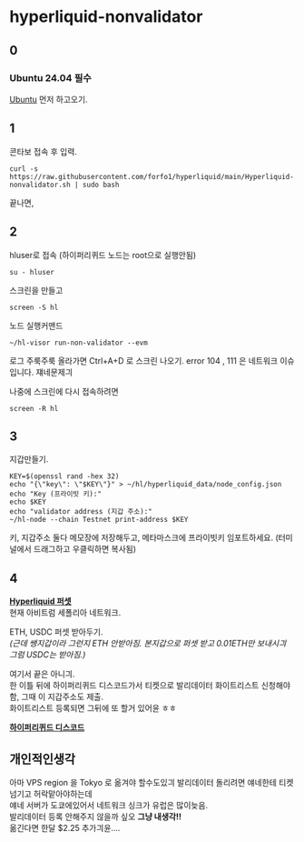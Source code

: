 # hyperliquid-nonvalidator

## 0
### **Ubuntu 24.04 필수**

[Ubuntu](https://github.com/forfo1/Ubuntu24.04/blob/main/README.md) 먼저 하고오기.    

## 1
콘타보 접속 후 입력.

```
curl -s https://raw.githubusercontent.com/forfo1/hyperliquid/main/Hyperliquid-nonvalidator.sh | sudo bash
```
끝나면, 


## 2

hluser로 접속 (하이퍼리퀴드 노드는 root으로 실행안됨)    
```
su - hluser
```

스크린을 만들고    
```
screen -S hl
```

노드 실행커맨드    
```
~/hl-visor run-non-validator --evm
```

로그 주룩주룩 올라가면 Ctrl+A+D 로 스크린 나오기. error 104 , 111 은 네트워크 이슈입니다. 쟤네문제긔



나중에 스크린에 다시 접속하려면

```
screen -R hl
```


## 3

지갑만들기.


```
KEY=$(openssl rand -hex 32)
echo "{\"key\": \"$KEY\"}" > ~/hl/hyperliquid_data/node_config.json
echo "Key (프라이빗 키):"
echo $KEY
echo "validator address (지갑 주소):"
~/hl-node --chain Testnet print-address $KEY
```

키, 지갑주소 둘다 메모장에 저장해두고, 메타마스크에 프라이빗키 임포트하세요. (터미널에서 드래그하고 우클릭하면 복사됨)

## 4

**[Hyperliquid 퍼셋](https://app.hyperliquid-testnet.xyz/drip)**    
현재 아비트럼 세폴리아 네트워크.    

ETH, USDC 퍼셋 받아두기.    
*(근데 쌩지갑이라 그런지 ETH 안받아짐. 본지갑으로 퍼셋 받고 0.01ETH만 보내시긔 그럼 USDC는 받아짐.)*

여기서 끝은 아니긔.     
한 이틀 뒤에 하이퍼리퀴드 디스코드가서 티켓으로 발리데이터 화이트리스트 신청해야함, 그때 이 지갑주소도 제출.    
화이트리스트 등록되면 그뒤에 또 할거 있어윤 ㅎㅎ

**[하이퍼리퀴드 디스코드](https://discord.com/invite/hyperliquid)**



## 개인적인생각

아마 VPS region 을 Tokyo 로 옮겨야 할수도있긔 발리데이터 돌리려면 얘네한테 티켓넘기고 허락맡아야하는데    
얘네 서버가 도쿄에있어서 네트워크 싱크가 유럽은 많이늦음.    
발리데이터 등록 안해주지 않을까 싶오 **그냥 내생각!!**    
옮긴다면 한달 $2.25 추가긔윤....
